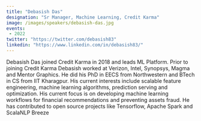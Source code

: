 ```yaml
---
title: "Debasish Das"
designation: "Sr Manager, Machine Learning, Credit Karma"
image: /images/speakers/debasish-das.jpg
events:
 - 2022
twitter: "https://twitter.com/debasish83"
linkedin: "https://www.linkedin.com/in/debasish83/"
---
```


Debasish Das joined Credit Karma in 2018 and leads ML Platform. Prior to joining Credit Karma Debasish worked at Verizon, Intel, Synopsys, Magma and Mentor Graphics. He did his PhD in EECS from Northwestern and BTech in CS from IIT Kharagpur. His current interests include scalable feature engineering, machine learning algorithms, prediction serving and optimization. His current focus is on developing machine learning workflows for financial recommendations and preventing assets fraud. He has contributed to open source projects like Tensorflow, Apache Spark and ScalaNLP Breeze